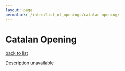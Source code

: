 ```yaml
---
layout: page
permalink: /intro/list_of_openings/catalan-opening/
---
```


# Catalan Opening

[back to list](../../list_of_openings)

Description unavailable